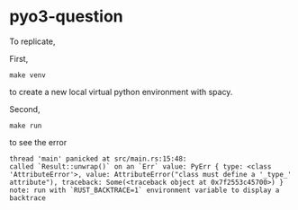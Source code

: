 # pyo3-question

To replicate,

First,
```
make venv
```
to create a new local virtual python environment with spacy.

Second,
```
make run
```
to see the error
```
thread 'main' panicked at src/main.rs:15:48:
called `Result::unwrap()` on an `Err` value: PyErr { type: <class 'AttributeError'>, value: AttributeError("class must define a '_type_' attribute"), traceback: Some(<traceback object at 0x7f2553c45700>) }
note: run with `RUST_BACKTRACE=1` environment variable to display a backtrace
```

